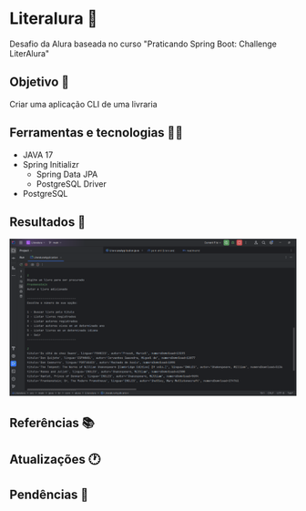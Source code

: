 # Literalura 🚩

Desafio da Alura baseada no curso "Praticando Spring Boot: Challenge LiterAlura"

## Objetivo 📜

Criar uma aplicação CLI de uma livraria

## Ferramentas e tecnologias 👨‍💻

- JAVA 17
- Spring Initializr
    - Spring Data JPA
    - PostgreSQL Driver
- PostgreSQL

## Resultados 🎁

![Alt text](/src/img/result.PNG)

## Referências 📚

## Atualizações 🕐

## Pendências 🚨
